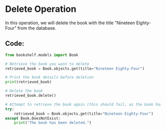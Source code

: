 # Delete Operation

In this operation, we will delete the book with the title "Nineteen Eighty-Four" from the database.

## Code:
```python
from bookshelf.models import Book

# Retrieve the book you want to delete
retrieved_book = Book.objects.get(title="Nineteen Eighty-Four")

# Print the book details before deletion
print(retrieved_book)

# Delete the book
retrieved_book.delete()

# Attempt to retrieve the book again (this should fail, as the book has been deleted)
try:
    retrieved_book = Book.objects.get(title="Nineteen Eighty-Four")
except Book.DoesNotExist:
    print("The book has been deleted.")

